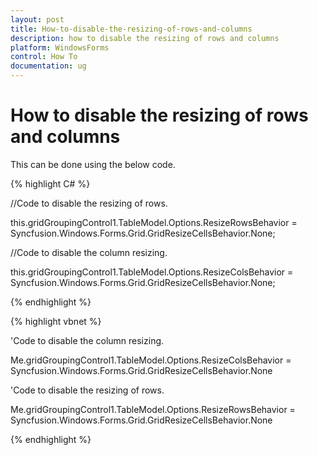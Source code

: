 ```yaml
---
layout: post
title: How-to-disable-the-resizing-of-rows-and-columns
description: how to disable the resizing of rows and columns
platform: WindowsForms
control: How To
documentation: ug
---
```


# How to disable the resizing of rows and columns

This can be done using the below code.



{% highlight C# %}



//Code to disable the resizing of rows.

this.gridGroupingControl1.TableModel.Options.ResizeRowsBehavior = Syncfusion.Windows.Forms.Grid.GridResizeCellsBehavior.None;



//Code to disable the column resizing.

this.gridGroupingControl1.TableModel.Options.ResizeColsBehavior = Syncfusion.Windows.Forms.Grid.GridResizeCellsBehavior.None;


{% endhighlight %}


{% highlight vbnet %}

'Code to disable the column resizing.

Me.gridGroupingControl1.TableModel.Options.ResizeColsBehavior = Syncfusion.Windows.Forms.Grid.GridResizeCellsBehavior.None



'Code to disable the resizing of rows.

Me.gridGroupingControl1.TableModel.Options.ResizeRowsBehavior = Syncfusion.Windows.Forms.Grid.GridResizeCellsBehavior.None

{% endhighlight %}


